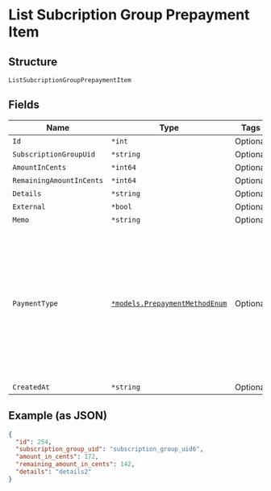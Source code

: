 
# List Subcription Group Prepayment Item

## Structure

`ListSubcriptionGroupPrepaymentItem`

## Fields

| Name | Type | Tags | Description |
|  --- | --- | --- | --- |
| `Id` | `*int` | Optional | - |
| `SubscriptionGroupUid` | `*string` | Optional | - |
| `AmountInCents` | `*int64` | Optional | - |
| `RemainingAmountInCents` | `*int64` | Optional | - |
| `Details` | `*string` | Optional | - |
| `External` | `*bool` | Optional | - |
| `Memo` | `*string` | Optional | - |
| `PaymentType` | [`*models.PrepaymentMethodEnum`](prepayment-method-enum.md) | Optional | :- When the `method` specified is `"credit_card_on_file"`, the prepayment amount will be collected using the default credit card payment profile and applied to the prepayment account balance. This is especially useful for manual replenishment of prepaid subscriptions. |
| `CreatedAt` | `*string` | Optional | - |

## Example (as JSON)

```json
{
  "id": 254,
  "subscription_group_uid": "subscription_group_uid6",
  "amount_in_cents": 172,
  "remaining_amount_in_cents": 142,
  "details": "details2"
}
```

